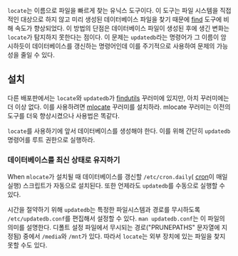 `locate`는 이름으로 파일을 빠르게 찾는 유닉스 도구이다. 이 도구는 파일 시스템을 직접적인 대상으로 하지 않고 미리 생성된 데이터베이스 파일을 찾기 때문에 [find](https://en.wikipedia.org/wiki/Find "wikipedia:Find") 도구에 비해 속도가 향상되었다. 이 방법의 단점은 데이터베이스 파일이 생성된 후에 생긴 변화는`locate`가 탐지하지 못한다는 점이다. 이 문제는 `updatedb`라는 명령어가 그 이름이 암시하듯이 데이터베이스를 갱신하는 명령어인데 이를 주기적으로 사용하여 문제의 가능성을 줄일 수 있다.

## 설치

다른 배포판에서는 `locate`와 `updatedb`가 [findutils](https://www.archlinux.org/packages/?name=findutils) 꾸러미에 있지만, 아치 꾸러미에는 더 이상 없다. 이를 사용하려면 [mlocate](https://www.archlinux.org/packages/?name=mlocate) 꾸러미를 설치하라. mlocate 꾸러미는 이전의 도구를 더욱 향상시켰으나 사용법은 똑같다.

`locate`를 사용하기에 앞서 데이터베이스를 생성해야 한다. 이를 위해 간단히 `updatedb` 명령어를 루트 권한으로 실행하라.

### 데이터베이스를 최신 상태로 유지하기

When `mlocate`가 설치될 때 데이터베이스를 갱신할 `/etc/cron.daily`( [cron](/index.php/Cron "Cron")이 매일 실행) 스크립트가 자동으로 설치된다. 또한 언제라도 `updatedb`를 수동으로 실행할 수 있다.

시간을 절약하기 위해 `updatedb`는 특정한 파일시스템과 경로를 무시하도록 `/etc/updatedb.conf`를 편집해서 설정할 수 있다. `man updatedb.conf`는 이 파일의 의미를 설명한다. 디폴트 설정 파일에서 무시되는 경로("PRUNEPATHS" 문자열에 지정됨) 중에서 `/media`와 `/mnt`가 있다. 따라서 `locate`는 외부 장치에 있는 파일을 찾지 못할 수도 있다.